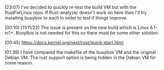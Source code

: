 (23:07)
I've decided to quickly re-test the build VM but with the RustForLinux repo. If Rust-analyzer doesn't work on here then I'll try installing busybox to each in order to test if things improve.

(00:10) (11/11/22)
The issue is present on the new build which is Linux 6.1-rc1+. BusyBox is not needed for this so there must be some other solution. 

(00:45) 
https://docs.kernel.org/next/rust/quick-start.html

(01:39)
I have compared the makefile of the busybox VM and the original Debian VM. The rust support option is being hidden in the Debian VM for some reason.



